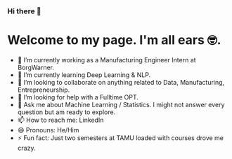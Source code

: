### Hi there 👋
# Welcome to my page. I'm all ears 🤓.

- 🔭 I’m currently working as a Manufacturing Engineer Intern at BorgWarner.
- 🌱 I’m currently learning Deep Learning & NLP.
- 👯 I’m looking to collaborate on anything related to Data, Manufacturing, Entrepreneurship.
- 🤔 I’m looking for help with a Fulltime OPT.
- 💬 Ask me about Machine Learning / Statistics. I might not answer every question but am ready to explore.
- 📫 How to reach me: LinkedIn
- 😄 Pronouns: He/Him
- ⚡ Fun fact: Just two semesters at TAMU loaded with courses drove me crazy.
